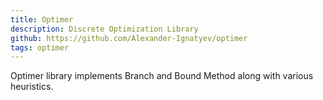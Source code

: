 ```yaml
---
title: Optimer
description: Discrete Optimization Library
github: https://github.com/Alexander-Ignatyev/optimer
tags: optimer
---
```

Optimer library implements Branch and Bound Method along with various heuristics.
